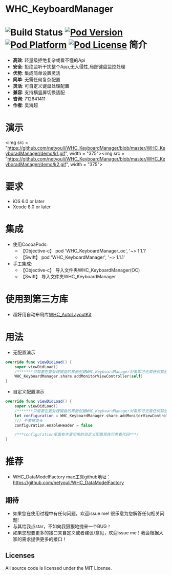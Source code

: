 WHC_KeyboardManager
==============
![Build Status](https://api.travis-ci.org/netyouli/WHC_KeyboardManager.svg?branch=master)
[![Pod Version](http://img.shields.io/cocoapods/v/WHC_KeyboardManager.svg?style=flat)](http://cocoadocs.org/docsets/WHC_KeyboardManager/)
[![Pod Platform](http://img.shields.io/cocoapods/p/WHC_KeyboardManager.svg?style=flat)](http://cocoadocs.org/docsets/WHC_KeyboardManager/)
[![Pod License](http://img.shields.io/cocoapods/l/WHC_KeyboardManager.svg?style=flat)](https://opensource.org/licenses/MIT)
简介
==============
- **高效**: 轻量级拒绝复杂或看不懂的Api
- **安全**: 拒绝监听干扰整个App,无入侵性,局部键盘监控处理
- **优势**: 集成简单设置灵活
- **简单**: 无需任何复杂配置
- **灵活**: 可自定义键盘处理配置
- **兼容**: 支持横竖屏切换适配
- **咨询**: 712641411
- **作者**: 吴海超

演示
==============
<img src = "https://github.com/netyouli/WHC_KeyboardManager/blob/master/WHC_KeyboradManager/demo/k1.gif", width = "375"><img src = "https://github.com/netyouli/WHC_KeyboardManager/blob/master/WHC_KeyboradManager/demo/k2.gif", width = "375">


要求
==============
* iOS 6.0 or later
* Xcode 8.0 or later

集成
==============
* 使用CocoaPods:
  -  【Objective-c】 pod 'WHC_KeyboardManager_oc', '~> 1.1.1'
  -  【Swift】 pod 'WHC_KeyboardManager', '~> 1.1.1'
* 手工集成:
  -  【Objective-c】 导入文件夹WHC_KeyboardManager(OC)
  -  【Swift】 导入文件夹WHC_KeyboardManager

使用到第三方库
==============
* 超好用自动布局库[WHC_AutoLayoutKit](https://github.com/netyouli/WHC_AutoLayoutKit)</br>

用法
==============

- 无配置演示
```Swift
override func viewDidLoad() {
    super.viewDidLoad()
    /*******只需要在要处理键盘的界面创建WHC_KeyboardManager对象即可无需任何其他设置*******/
    WHC_KeyboardManager.share.addMonitorViewController(self)
}
```
- 自定义配置演示

```Swift
override func viewDidLoad() {
    super.viewDidLoad()
    /*******只需要在要处理键盘的界面创建WHC_KeyboardManager对象即可无需任何其他设置*******/
    let configuration = WHC_KeyboardManager.share.addMonitorViewController(self)
    /// 不要键盘头
    configuration.enableHeader = false

    /***configuration里面有丰富实用的自定义配置具体可参看代码***/
}
```

推荐
==============
- WHC_DataModelFactory mac工具github地址：https://github.com/netyouli/WHC_DataModelFactory

## <a id="期待"></a>期待

- 如果您在使用过程中有任何问题，欢迎issue me! 很乐意为您解答任何相关问题!
- 与其给我点star，不如向我狠狠地抛来一个BUG！
- 如果您想要更多的接口来自定义或者建议/意见，欢迎issue me！我会根据大家的需求提供更多的接口！

## Licenses
All source code is licensed under the MIT License.
